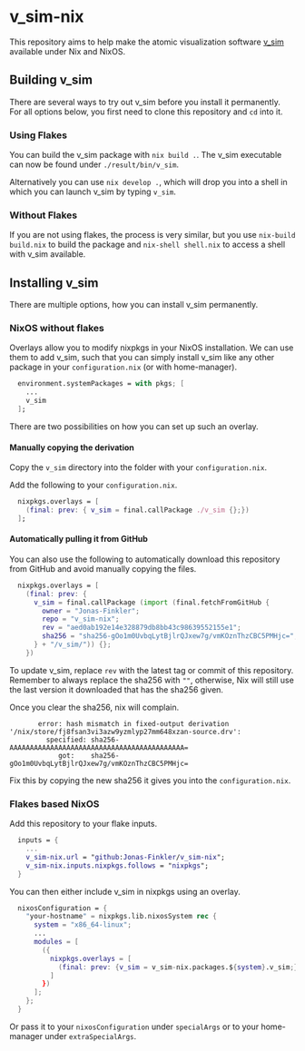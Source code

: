 # v_sim-nix
This repository aims to help make the atomic visualization software [v_sim](https://l_sim.gitlab.io/v_sim/index.en.html) available under Nix and NixOS.

## Building v_sim
There are several ways to try out v_sim before you install it permanently.  
For all options below, you first need to clone this repository and `cd` into it. 


### Using Flakes
You can build the v_sim package with `nix build .`.
The v_sim executable can now be found under `./result/bin/v_sim`.  

Alternatively you can use `nix develop .`, which will drop you into a shell in which you can launch v_sim by typing `v_sim`.


### Without Flakes
If you are not using flakes, the process is very similar, but you use `nix-build build.nix` to build the package and `nix-shell shell.nix` to access a shell with v_sim available.


## Installing v_sim
There are multiple options, how you can install v_sim permanently. 

### NixOS without flakes
Overlays allow you to modify nixpkgs in your NixOS installation. 
We can use them to add v_sim, such that you can simply install v_sim like any other package in your `configuration.nix` (or with home-manager).
```nix
  environment.systemPackages = with pkgs; [
    ...
    v_sim
  ];
```

There are two possibilities on how you can set up such an overlay.
#### Manually copying the derivation
Copy the `v_sim` directory into the folder with your `configuration.nix`.  

Add the following to your `configuration.nix`.
```nix
  nixpkgs.overlays = [
    (final: prev: { v_sim = final.callPackage ./v_sim {};})
  ];
```

#### Automatically pulling it from GitHub
You can also use the following to automatically download this repository from GitHub and avoid manually copying the files.  
```nix
  nixpkgs.overlays = [
    (final: prev: {
      v_sim = final.callPackage (import (final.fetchFromGitHub {
        owner = "Jonas-Finkler";
        repo = "v_sim-nix";
        rev = "aed0ab192e14e328879db8bb43c98639552155e1";
        sha256 = "sha256-gOo1m0UvbqLytBjlrQJxew7g/vmKOznThzCBC5PMHjc=";
      } + "/v_sim/")) {};
    })
```
To update v_sim, replace `rev` with the latest tag or commit of this repository. 
Remember to always replace the sha256 with `""`, otherwise, Nix will still use the last version it downloaded that has the sha256 given. 

Once you clear the sha256, nix will complain. 
```
       error: hash mismatch in fixed-output derivation '/nix/store/fj8fsan3vi3azw9yzmlyp27mm648xzan-source.drv':
         specified: sha256-AAAAAAAAAAAAAAAAAAAAAAAAAAAAAAAAAAAAAAAAAAA=
            got:    sha256-gOo1m0UvbqLytBjlrQJxew7g/vmKOznThzCBC5PMHjc=
```
Fix this by copying the new sha256 it gives you into the `configuration.nix`.



### Flakes based NixOS
Add this repository to your flake inputs.
```nix
  inputs = {
    ...
    v_sim-nix.url = "github:Jonas-Finkler/v_sim-nix";
    v_sim-nix.inputs.nixpkgs.follows = "nixpkgs";
  }
```

You can then either include v_sim in nixpkgs using an overlay.
```nix
  nixosConfiguration = {
    "your-hostname" = nixpkgs.lib.nixosSystem rec {
      system = "x86_64-linux";
      ...
      modules = [
        ({
          nixpkgs.overlays = [
            (final: prev: {v_sim = v_sim-nix.packages.${system}.v_sim;})
          ]
        })
      ];
    };
  }
```

Or pass it to your `nixosConfiguration` under `specialArgs` or to your home-manager under `extraSpecialArgs`.


